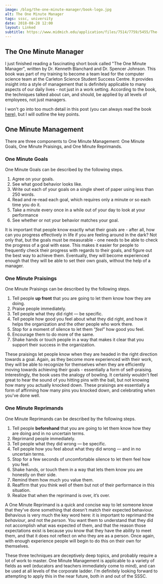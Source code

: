 ```yaml
---
image: /blog/the-one-minute-manager/book-logo.jpg
alt: The One Minute Manager
tags: sssc, university
date: 2018-08-28 12:00
layout: Linked
subtitle: https://www.midmich.edu/application/files/7514/7759/5455/The-One-Minute-Manager.pdf
---
```


## The One Minute Manager

I just finished reading a fascinating short book called "The One Minute Manager", written by Dr. Kenneth Blanchard and Dr. Spencer Johnson. This book was part of my training to become a team lead for the computer science team at the Carleton Science Student Success Centre. It provides insight into a style of management that is definitely applicable to many aspects of our daily lives - not just in a work setting.<!--more--> According to the book, the techniques talked about can, and should, be applied by all levels of employees, not just managers.

I won't go into too much detail in this post (you can always read the book [here](https://www.midmich.edu/application/files/7514/7759/5455/The-One-Minute-Manager.pdf)), but I will outline the key points.

## One Minute Management

There are three components to One Minute Management: One Minute Goals, One Minute Praisings, and One Minute Reprimands.

### One Minute Goals

One Minute Goals can be described by the following steps.

1. Agree on your goals.
2. See what good behavior looks like.
3. Write out each of your goals on a single sheet of paper using less than 250 words.
4. Read and re-read each goal, which requires only a minute or so each time you do it.
5. Take a minute every once in a while out of your day to look at your performance
6. See whether or not your behavior matches your goal.

It is important that people know exactly what their goals are - after all, how can you progress effectively in life if you are feeling around in the dark? Not only that, but the goals must be measurable - one needs to be able to check the progress of a goal with ease. This makes it easier for people to frequently check their progress with regards to their goals, and figure out the best way to achieve them. Eventually, they will become experienced enough that they will be able to set their own goals, without the help of a manager.

### One Minute Praisings

One Minute Praisings can be described by the following steps.

1. Tell people __up front__ that you are going to let them know how they are doing.
2. Praise people immediately.
3. Tell people what they did right — be specific.
4. Tell people how good you feel about what they did right, and how it helps the organization and the other people who work there.
5. Stop for a moment of silence to let them “_feel_” how good you feel.
6. Encourage them to do more of the same.
7. Shake hands or touch people in a way that makes it clear that you support their success in the organization.

These praisings let people know when they are headed in the right direction towards a goal. Again, as they become more experienced with their work, they will be able to recognize for themselves when they are efficiently moving towards achieving their goals - essentially a form of self-praising. Interestingly, the book uses the analogy of bowling. It certainly wouldn't feel great to hear the sound of you hitting pins with the ball, but not knowing how many you actually knocked down. These praisings are essentially a form of affirming how many pins you knocked down, and celebrating when you've done well.

### One Minute Reprimands

One Minute Reprimands can be described by the following steps.

1. Tell people __beforehand__ that you are going to let them know how they are doing and in no uncertain terms.
2. Reprimand people immediately.
3. Tell people what they did wrong — be specific.
4. Tell people how you feel about what they did wrong — and in no uncertain terms.
5. Stop for a few seconds of uncomfortable silence to let them feel how you feel.
6. Shake hands, or touch them in a way that lets them know you are honestly on their side.
7. Remind them how much you value them.
8. Reaffirm that you think well of them but not of their performance in this situation.
9. Realize that when the reprimand is over, it’s over.

A One Minute Reprimand is a quick and concise way to let someone know that they've done something that doesn't match their expected behaviour. Behavious is very much the key word here: it is important to reprimand the _behaviour_, and not the _person_. You want them to understand that they did not accomplish what was expected of them, and that the reason those expectations exist is because you know that they have the ability to meet them, and that it does not reflect on who they are as a person. Once again, with enough experience people will begin to do this on their own for themselves.

These three techniques are deceptively deep topics, and probably require a lot of work to master. One Minute Management is applicable to a variety of fields as well (educators and teachers immediately come to mind), and can be used at all levels of the corporate ladder. I'm definitely looking forward to attempting to apply this in the near future, both in and out of the SSSC.
